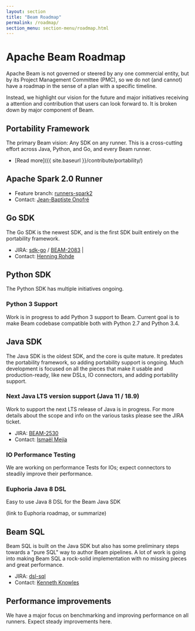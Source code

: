 ```yaml
---
layout: section
title: "Beam Roadmap"
permalink: /roadmap/
section_menu: section-menu/roadmap.html
---
```

<!--
Licensed under the Apache License, Version 2.0 (the "License");
you may not use this file except in compliance with the License.
You may obtain a copy of the License at

http://www.apache.org/licenses/LICENSE-2.0

Unless required by applicable law or agreed to in writing, software
distributed under the License is distributed on an "AS IS" BASIS,
WITHOUT WARRANTIES OR CONDITIONS OF ANY KIND, either express or implied.
See the License for the specific language governing permissions and
limitations under the License.
-->

# Apache Beam Roadmap

Apache Beam is not governed or steered by any one commercial entity, but by its
Project Management Committee (PMC), so we do not (and cannot) have a roadmap in
the sense of a plan with a specific timeline.

Instead, we highlight our vision for the future and major initiatives receiving
a attention and contribution that users can look forward to. It is broken down
by major component of Beam.

## Portability Framework

The primary Beam vision: Any SDK on any runner. This is a cross-cutting effort
across Java, Python, and Go, and every Beam runner.

 - [Read more]({{ site.baseurl }}/contribute/portability/)

## Apache Spark 2.0 Runner

 - Feature branch: [runners-spark2](https://github.com/apache/beam/tree/runners-spark2)
 - Contact: [Jean-Baptiste Onofré](mailto:jbonofre@apache.org)

## Go SDK

The Go SDK is the newest SDK, and is the first SDK built entirely on the
portability framework.

 - JIRA: [sdk-go](https://issues.apache.org/jira/issues/?jql=project%20%3D%20BEAM%20AND%20component%20%3D%20sdk-go) / [BEAM-2083](https://issues.apache.org/jira/browse/BEAM-2083) |
 - Contact: [Henning Rohde](mailto:herohde@google.com)

## Python SDK

The Python SDK has multiple initiatives ongoing.

### Python 3 Support

Work is in progress to add Python 3 support to Beam.  Current goal is to make Beam codebase compatible both with Python 2.7 and Python 3.4.

## Java SDK

The Java SDK is the oldest SDK, and the core is quite mature. It predates the
portability framework, so adding portability support is ongoing.
Much development is focused on all the pieces that make it usable and
production-ready, like new DSLs, IO connectors, and adding portability support.

### Next Java LTS version support (Java 11 / 18.9)

Work to support the next LTS release of Java is in progress. For more details about the scope and info on the various tasks please see the JIRA ticket.

- JIRA: [BEAM-2530](https://issues.apache.org/jira/browse/BEAM-2530)
- Contact: [Ismaël Mejía](mailto:iemejia@gmail.com)

### IO Performance Testing

We are working on performance Tests for IOs; expect connectors to steadily improve their performance.

### Euphoria Java 8 DSL

Easy to use Java 8 DSL for the Beam Java SDK

(link to Euphoria roadmap, or summarize)

## Beam SQL

Beam SQL is built on the Java SDK but also has some preliminary steps towards a
"pure SQL" way to author Beam pipelines. A lot of work is going into making
Beam SQL a rock-solid implementation with no missing pieces and great
performance.

 - JIRA: [dsl-sql](https://issues.apache.org/jira/issues/?filter=12343977)
 - Contact: [Kenneth Knowles](mailto:kenn@apache.org)

## Performance improvements

We have a major focus on benchmarking and improving performance on all runners. Expect steady improvements here.
